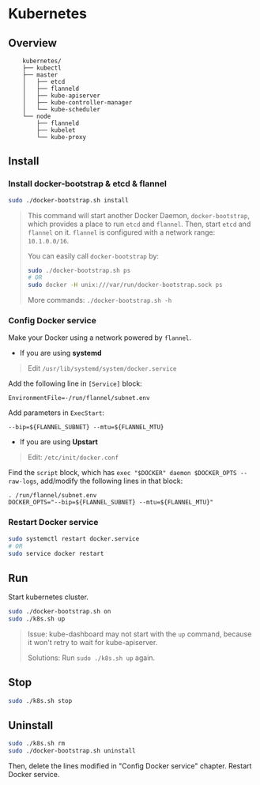# Kubernetes

## Overview

```plain
    kubernetes/
    ├── kubectl
    ├── master
    │   ├── etcd
    │   ├── flanneld
    │   ├── kube-apiserver
    │   ├── kube-controller-manager
    │   └── kube-scheduler
    └── node
        ├── flanneld
        ├── kubelet
        └── kube-proxy
```


## Install

### Install docker-bootstrap & etcd & flannel

```bash
sudo ./docker-bootstrap.sh install
```
> This command will start another Docker Daemon, `docker-bootstrap`, which provides a place to run `etcd` and `flannel`.
> Then, start `etcd` and `flannel` on it.
> `flannel` is configured with a network range: `10.1.0.0/16`.
>
> You can easily call `docker-bootstrap` by:
>
> ```bash
> sudo ./docker-bootstrap.sh ps
> # OR
> sudo docker -H unix:///var/run/docker-bootstrap.sock ps
> ```
>
> More commands:
> `./docker-bootstrap.sh -h`

### Config Docker service

Make your Docker using a network powered by `flannel`.

* If you are using **systemd**

> Edit `/usr/lib/systemd/system/docker.service`

Add the following line in `[Service]` block:

```plain
EnvironmentFile=-/run/flannel/subnet.env
```

Add parameters in `ExecStart`:

```plain
--bip=${FLANNEL_SUBNET} --mtu=${FLANNEL_MTU}
```

* If you are using **Upstart**

> Edit: `/etc/init/docker.conf`

Find the `script` block, which has `exec "$DOCKER" daemon $DOCKER_OPTS --raw-logs`, add/modify the following lines in that block:

```plain
. /run/flannel/subnet.env
DOCKER_OPTS="--bip=${FLANNEL_SUBNET} --mtu=${FLANNEL_MTU}"
```


### Restart Docker service

```bash
sudo systemctl restart docker.service
# OR
sudo service docker restart
```


## Run

Start kubernetes cluster.

```bash
sudo ./docker-bootstrap.sh on
sudo ./k8s.sh up
```

> Issue:
> kube-dashboard may not start with the `up` command, because it won't retry to wait for kube-apiserver.
> 
> Solutions:
> Run `sudo ./k8s.sh up` again.


## Stop

```bash
sudo ./k8s.sh stop
```


## Uninstall

```bash
sudo ./k8s.sh rm
sudo ./docker-bootstrap.sh uninstall
```

Then, delete the lines modified in "Config Docker service" chapter. Restart Docker service.
